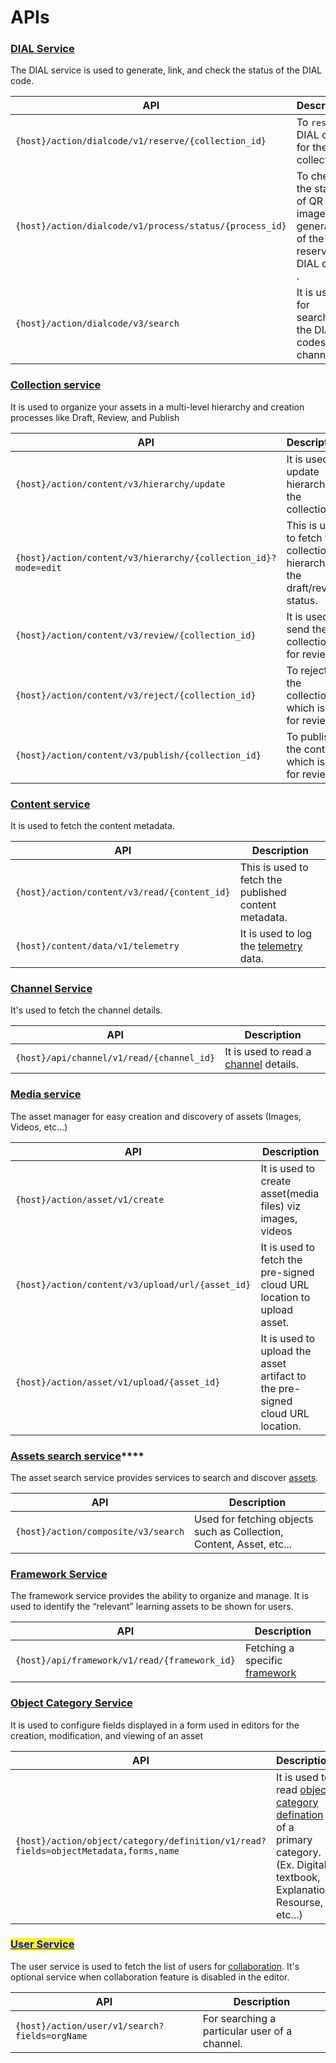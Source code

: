 # APIs

### [**DIAL Service**](../../dialcode/apis.md)

The DIAL service is used to generate, link, and check the status of the DIAL code.

| API                                                     | Description                                                                     |
| ------------------------------------------------------- | ------------------------------------------------------------------------------- |
| `{host}/action/dialcode/v1/reserve/{collection_id}`     | To `reserve` DIAL codes for the collection.                                     |
| `{host}/action/dialcode/v1/process/status/{process_id}` | To check the status of  QR Code images generation of the reserved DIAL codes .  |
| `{host}/action/dialcode/v3/search`                      | It is used for searching the DIAL codes of a channel.                           |

### [**Collection service**](../../content-service-1/content-api.md)

It is used to organize your assets in a multi-level hierarchy and creation processes like Draft, Review, and Publish

| API                                                            | Description                                                                |
| -------------------------------------------------------------- | -------------------------------------------------------------------------- |
| `{host}/action/content/v3/hierarchy/update`                    | It is used to update hierarchy of the collection.                          |
| `{host}/action/content/v3/hierarchy/{collection_id}?mode=edit` | This is used to fetch the collection hierarchy in the draft/review status. |
| `{host}/action/content/v3/review/{collection_id}`              | It is used to send the collection for review.                              |
| `{host}/action/content/v3/reject/{collection_id}`              | To reject the collection which is up for review.                           |
| `{host}/action/content/v3/publish/{collection_id}`             | To publish the content which is up for review.                             |

### [**Content service**](../../content-service/content-api.md)

It is used to fetch the content metadata.

| API                                          | Description                                                                                                   |
| -------------------------------------------- | ------------------------------------------------------------------------------------------------------------- |
| `{host}/action/content/v3/read/{content_id}` | This is used to fetch the published content metadata.                                                         |
| `{host}/content/data/v1/telemetry`           | It is used to log the [telemetry](http://localhost:5000/o/-Mi9QwJlsfb7xuxTBc0J/s/-MkM7F4oILSpCJPO0YUu/) data. |

### [**Channel Service**](../../content-service/channel-service/apis.md)

It's used to fetch the channel details.

| API                                       | Description                                                                     |
| ----------------------------------------- | ------------------------------------------------------------------------------- |
| `{host}/api/channel/v1/read/{channel_id}` | It is used to read a [channel](../../content-service/channel-service/) details. |

### [**Media service**](../../content-service-2/content-api.md)

The asset manager for easy creation and discovery of assets (Images, Videos, etc…)

| API                                              | Description                                                                   |
| ------------------------------------------------ | ----------------------------------------------------------------------------- |
| `{host}/action/asset/v1/create`                  | It is used to create asset(media files) viz images, videos                    |
| `{host}/action/content/v3/upload/url/{asset_id}` | It is used to fetch the pre-signed cloud URL location to upload asset.        |
| `{host}/action/asset/v1/upload/{asset_id}`       | It is used to upload the asset artifact to the pre-signed cloud URL location. |

### [**Assets search service**](../../assets-search-service/apis.md)****

The asset search service provides services to search and discover [assets](../../assets-search-service/).

| API                                 | Description                                                          |
| ----------------------------------- | -------------------------------------------------------------------- |
| `{host}/action/composite/v3/search` | Used for fetching objects such as Collection, Content, Asset, etc... |

### [**Framework Service**](../../taxonomy-and-tagging/framework-service/apis.md)

The framework service provides the ability to organize and manage. It is used to identify the “relevant” learning assets to be shown for users.

| API                                           | Description                                                                    |
| --------------------------------------------- | ------------------------------------------------------------------------------ |
| `{host}/api/framework/v1/read/{framework_id}` | Fetching a specific [framework](../../taxonomy-and-tagging/framework-service/) |

### [**Object Category Service**](../../taxonomy-and-tagging/object-category-service/apis.md)

It is used to configure fields displayed in a form used in editors for the creation, modification, and viewing of an asset

| API                                                                                 | Description                                                                                                                                                                      |
| ----------------------------------------------------------------------------------- | -------------------------------------------------------------------------------------------------------------------------------------------------------------------------------- |
| `{host}/action/object/category/definition/v1/read?fields=objectMetadata,forms,name` | It is used to read [object category defination](../../taxonomy-and-tagging/object-category-service/) of a primary category. (Ex. Digital textbook, Explanation Resourse, etc...) |

### <mark style="color:blue;">****</mark>[<mark style="color:blue;">**User Service**</mark>](http://localhost:5000/s/4ZKyfmmhMWpPkD6iYvKF/learn/product-and-developer-guide/user-and-org-service/api-documentation)<mark style="color:blue;">****</mark>

The user service is used to fetch the list of users for [collaboration](features.md).  It's optional service when collaboration feature is disabled in the editor.

| API                                           | Description                                   |
| --------------------------------------------- | --------------------------------------------- |
| `{host}/action/user/v1/search?fields=orgName` | For searching a particular user of a channel. |
